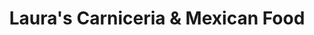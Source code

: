 ---
title: "Laura's Carniceria & Mexican Food"
url: /sedro-woolley/lauras-carniceria-und-mexican-food/
shop: Lebensmittel
---